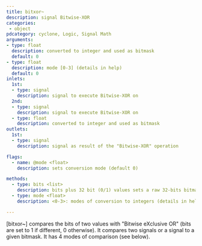 ```yaml
---
title: bitxor~
description: signal Bitwise-XOR
categories:
 - object
pdcategory: cyclone, Logic, Signal Math
arguments:
- type: float
  description: converted to integer and used as bitmask
  default: 0
- type: float
  description: mode [0-3] (details in help)
  default: 0
inlets:
  1st:
  - type: signal
    description: signal to execute Bitwise-XOR on
  2nd:
  - type: signal
    description: signal to execute Bitwise-XOR on
  - type: float
    description: converted to integer and used as bitmask
outlets:
  1st:
  - type: signal
    description: signal as result of the "Bitwise-XOR" operation

flags:
  - name: @mode <float>
    description: sets conversion mode (default 0)

methods:
  - type: bits <list>
    description: bits plus 32 bit (0/1) values sets a raw 32-bits bitmask
  - type: mode <float>
    description: <0-3>: modes of conversion to integers (details in help)

---
```


[bitxor~] compares the bits of two values with "Bitwise eXclusive OR" (bits are set to 1 if different, 0 otherwise). It compares two signals or a signal to a given bitmask. It has 4 modes of comparison (see below).


